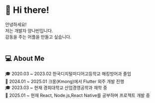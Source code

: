 # 👋 Hi there! <br>
안녕하세요! <br>
저는 개발자 양나빈입니다. <br>
감동을 주는 어플을 만들고 싶습니다. <br>
<br>

## 💻 About Me <br>
🎓 2020.03 ~ 2023.02 한국디지털미디어고등학교 해킹방어과 졸업 <br>
💼 2024.01 ~ 2025.01 크몽(Kmong)에서 Flutter 외주 개발 진행 <br>
🎓 2023.03 ~ 현재 경희대학교 산업경영공학과 재학 중 <br>
🚀 2025.01 ~ 현재 React, Node.js,React Native를 공부하며 프로젝트 개발 중 <br>

